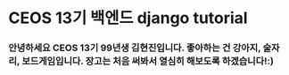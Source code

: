 # CEOS 13기 백엔드 django tutorial
### 안녕하세요 CEOS 13기 99년생 김현진입니다. 좋아하는 건 강아지, 술자리, 보드게임입니다. 장고는 처음 써봐서 열심히 해보도록 하겠습니다!:) 